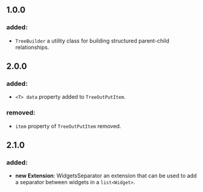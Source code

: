 ## 1.0.0

### added:

- `TreeBuilder` a utility class for building structured parent-child relationships.

## 2.0.0

### added:

- `<T> data` property added to `TreeOutPutItem`.

### removed:

- `item` property of `TreeOutPutItem` removed.

## 2.1.0

### added:

- **new Extension**: WidgetsSeparator an extension that can be used to add a separator between widgets in a `list<Widget>`.
